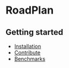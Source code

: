 # RoadPlan

## Getting started

- [Installation](/docs/installation/index@no-toc.mdx)
- [Contribute](/docs/contribute/index@no-toc.mdx)
- [Benchmarks](/docs/benchmarks/index@no-toc.mdx)

